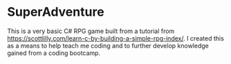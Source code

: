 # SuperAdventure

This is a very basic C# RPG game built from a tutorial from https://scottlilly.com/learn-c-by-building-a-simple-rpg-index/.
I created this as a means to help teach me coding and to further develop knowledge gained from a coding bootcamp.

